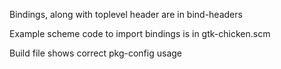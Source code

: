 Bindings, along with toplevel header are in bind-headers

Example scheme code to import bindings is in gtk-chicken.scm

Build file shows correct pkg-config usage
